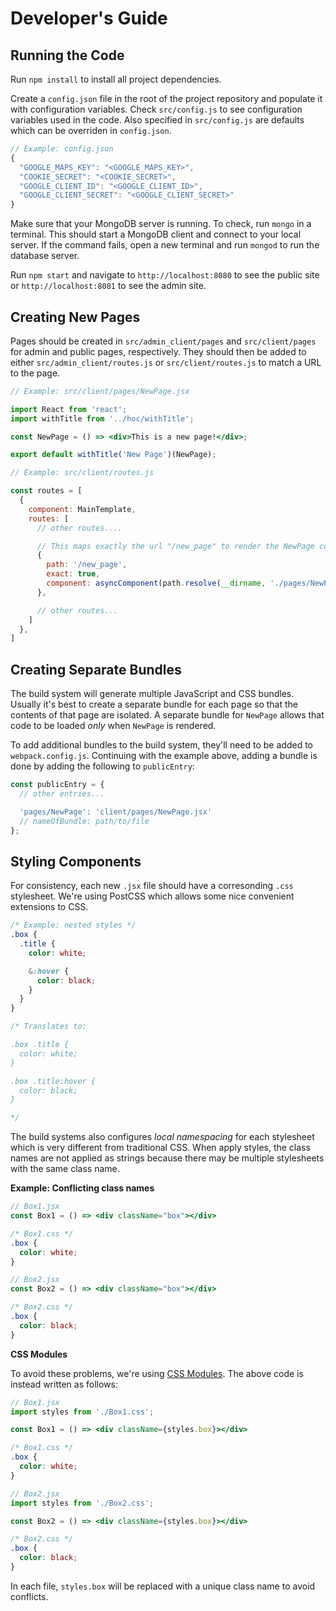 # Developer's Guide

## Running the Code
Run `npm install` to install all project dependencies.

Create a `config.json` file in the root of the project repository and populate it with configuration variables. Check `src/config.js` to see configuration variables used in the code. Also specified in `src/config.js` are defaults which can be overriden in `config.json`.

```javascript
// Example: config.json
{
  "GOOGLE_MAPS_KEY": "<GOOGLE_MAPS_KEY>",
  "COOKIE_SECRET": "<COOKIE_SECRET>",
  "GOOGLE_CLIENT_ID": "<GOOGLE_CLIENT_ID>",
  "GOOGLE_CLIENT_SECRET": "<GOOGLE_CLIENT_SECRET>"
}
```

Make sure that your MongoDB server is running. To check, run `mongo` in a terminal. This should start a MongoDB client and connect to your local server. If the command fails, open a new terminal and run `mongod` to run the database server.

Run `npm start` and navigate to `http://localhost:8080` to see the public site or `http://localhost:8081` to see the admin site.

## Creating New Pages
Pages should be created in `src/admin_client/pages` and `src/client/pages` for admin and public pages, respectively. They should then be added to either `src/admin_client/routes.js` or `src/client/routes.js` to match a URL to the page.

```jsx
// Example: src/client/pages/NewPage.jsx

import React from 'react';
import withTitle from '../hoc/withTitle';

const NewPage = () => <div>This is a new page!</div>;

export default withTitle('New Page')(NewPage);
```

```js
// Example: src/client/routes.js

const routes = [
  {
    component: MainTemplate,
    routes: [
      // other routes....

      // This maps exactly the url "/new_page" to render the NewPage component
      {
        path: '/new_page',
        exact: true,
        component: asyncComponent(path.resolve(__dirname, './pages/NewPage'), () => import('./pages/NewPage')),
      },

      // other routes...
    ]
  },
]
```

## Creating Separate Bundles
The build system will generate multiple JavaScript and CSS bundles. Usually it's best to create a separate bundle for each page so that the contents of that page are isolated. A separate bundle for `NewPage` allows that code to be loaded _only_ when `NewPage` is rendered.

To add additional bundles to the build system, they'll need to be added to `webpack.config.js`. Continuing with the example above, adding a bundle is done by adding the following to `publicEntry`:

```js
const publicEntry = {
  // other entries...

  'pages/NewPage': 'client/pages/NewPage.jsx'
  // nameOfBundle: path/to/file
};
```

## Styling Components

For consistency, each new `.jsx` file should have a corresonding `.css` stylesheet. We're using PostCSS which allows some nice convenient extensions to CSS.

```scss
/* Example: nested styles */
.box {
  .title {
    color: white;

    &:hover {
      color: black;
    }
  }
}

/* Translates to:

.box .title {
  color: white;
}

.box .title:hover {
  color: black;
}

*/
```

The build systems also configures _local namespacing_ for each stylesheet which is very different from traditional CSS. When apply styles, the class names are not applied as strings because there may be multiple stylesheets with the same class name.

**Example: Conflicting class names**

```jsx
// Box1.jsx
const Box1 = () => <div className="box"></div>
```

```css
/* Box1.css */
.box {
  color: white;
}
```

```jsx
// Box2.jsx
const Box2 = () => <div className="box"></div>
```

```css
/* Box2.css */
.box {
  color: black;
}
```

**CSS Modules**

To avoid these problems, we're using [CSS Modules](https://github.com/css-modules/css-modules). The above code is instead written as follows:

```jsx
// Box1.jsx
import styles from './Box1.css';

const Box1 = () => <div className={styles.box}></div>
```

```css
/* Box1.css */
.box {
  color: white;
}
```

```jsx
// Box2.jsx
import styles from './Box2.css';

const Box2 = () => <div className={styles.box}></div>
```

```css
/* Box2.css */
.box {
  color: black;
}
```

In each file, `styles.box` will be replaced with a unique class name to avoid conflicts.
